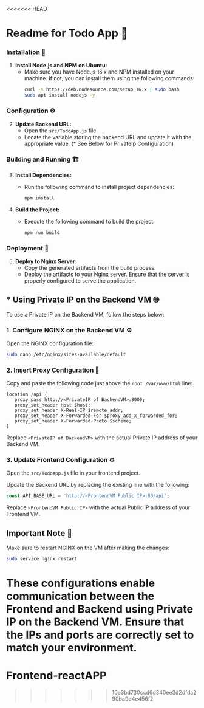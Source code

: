 <<<<<<< HEAD
# Readme for Todo App 📝

### Installation 🚀

1. **Install Node.js and NPM on Ubuntu:**
   - Make sure you have Node.js 16.x and NPM installed on your machine. If not, you can install them using the following commands:
     ```bash
     curl -s https://deb.nodesource.com/setup_16.x | sudo bash
     sudo apt install nodejs -y
     ```

### Configuration ⚙️

2. **Update Backend URL:**
   - Open the `src/TodoApp.js` file.
   - Locate the variable storing the backend URL and update it with the appropriate value. (* See Below for PrivateIp Configuration)

### Building and Running 🏗️

3. **Install Dependencies:**
   - Run the following command to install project dependencies:
     ```bash
     npm install
     ```

4. **Build the Project:**
   - Execute the following command to build the project:
     ```bash
     npm run build
     ```

### Deployment 🚀

5. **Deploy to Nginx Server:**
   - Copy the generated artifacts from the build process.
   - Deploy the artifacts to your Nginx server. Ensure that the server is properly configured to serve the application.

## * Using Private IP on the Backend VM 🌐

To use a Private IP on the Backend VM, follow the steps below:

### 1. Configure NGINX on the Backend VM ⚙️

Open the NGINX configuration file:

```bash
sudo nano /etc/nginx/sites-available/default
```

### 2. Insert Proxy Configuration 🔄

Copy and paste the following code just above the `root /var/www/html` line:

```nginx
location /api {
   proxy_pass http://<PrivateIP of BackendVM>:8000;
   proxy_set_header Host $host;
   proxy_set_header X-Real-IP $remote_addr;
   proxy_set_header X-Forwarded-For $proxy_add_x_forwarded_for;
   proxy_set_header X-Forwarded-Proto $scheme;
}
```

Replace `<PrivateIP of BackendVM>` with the actual Private IP address of your Backend VM.

### 3. Update Frontend Configuration ⚙️

Open the `src/TodoApp.js` file in your frontend project.

Update the Backend URL by replacing the existing line with the following:

```javascript
const API_BASE_URL = 'http://<FrontendVM Public IP>:80/api';
```

Replace `<FrontendVM Public IP>` with the actual Public IP address of your Frontend VM.

## Important Note 📌

Make sure to restart NGINX on the VM after making the changes:

```bash
sudo service nginx restart
```

These configurations enable communication between the Frontend and Backend using Private IP on the Backend VM. Ensure that the IPs and ports are correctly set to match your environment.
=======
# Frontend-reactAPP
>>>>>>> 10e3bd730ccd6d340ee3d2dfda290ba9d4e456f2
